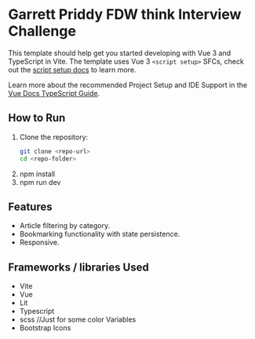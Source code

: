 # Garrett Priddy FDW think Interview Challenge

This template should help get you started developing with Vue 3 and TypeScript in Vite. The template uses Vue 3 `<script setup>` SFCs, check out the [script setup docs](https://v3.vuejs.org/api/sfc-script-setup.html#sfc-script-setup) to learn more.

Learn more about the recommended Project Setup and IDE Support in the [Vue Docs TypeScript Guide](https://vuejs.org/guide/typescript/overview.html#project-setup).

## How to Run
1. Clone the repository:
   ```bash
   git clone <repo-url>
   cd <repo-folder>
2. npm install
3. npm run dev

## Features
* Article filtering by category.
* Bookmarking functionality with state persistence.
* Responsive.

## Frameworks / libraries Used
* Vite
* Vue
* Lit
* Typescript
* scss //Just for some color Variables
* Bootstrap Icons 